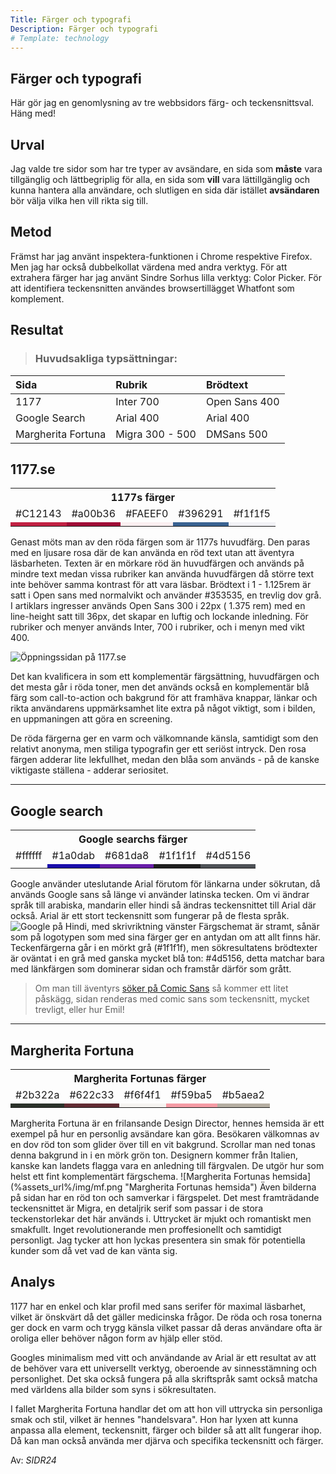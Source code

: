 ```yaml
---
Title: Färger och typografi
Description: Färger och typografi
# Template: technology
---
```


## Färger och typografi

Här gör jag en genomlysning av tre webbsidors färg- och teckensnittsval.
Häng med!

Urval
-----------------------
Jag valde tre sidor som har tre typer av avsändare, en sida som __måste__ vara tillgänglig och lättbegriplig för alla, 
en sida som __vill__ vara lättillgänglig och kunna hantera alla användare, och slutligen en sida där istället __avsändaren__ 
bör välja vilka hen vill rikta sig till. 

Metod
-----------------------

Främst har jag använt inspektera-funktionen i Chrome respektive Firefox. Men jag har också dubbelkollat värdena med andra verktyg. För att extrahera färger har jag använt Sindre Sorhus lilla verktyg: Color Picker. För att identifiera teckensnitten användes browsertillägget Whatfont som komplement.

Resultat
-----------------------

>### Huvudsakliga typsättningar:
| Sida                  |Rubrik                |Brödtext        |
|:----------------------|:---------------------|:---------------|
|1177                   |Inter 700             |Open Sans 400   |
|Google Search          |Arial 400             |Arial 400       |
|Margherita Fortuna     |Migra 300 - 500       |DMSans 500      |

## 1177.se

<table class="colors">
    <tr>
        <th colspan="5">1177s färger</th>
    </tr>
    <tr>
        <td>#C12143</td>
        <td>#a00b36</td>
        <td>#FAEEF0</td>
        <td>#396291</td>
        <td>#f1f1f5</td>
    </tr>
    <tr>
        <td style="background-color: #C12143;"></td>
        <td style="background-color: #a00b36;"></td>
        <td style="background-color: #FAEEF0;"></td>
        <td style="background-color: #396291;"></td>
        <td style="background-color: #f1f1f5;"></td>
    </tr>
</table>


Genast möts man av den röda färgen som är 1177s huvudfärg. Den paras med en ljusare rosa där de kan använda en röd text utan att äventyra läsbarheten. Texten är en mörkare röd än huvudfärgen och används på mindre text medan vissa rubriker kan använda huvudfärgen då större text inte behöver samma kontrast för att vara läsbar. Brödtext i 1 - 1.125rem är satt i Open sans med normalvikt och använder #353535, en trevlig dov grå. I artiklars ingresser används Open Sans 300 i 22px ( 1.375 rem) med en line-height satt till 36px, det skapar en luftig och lockande inledning. För rubriker och menyer används Inter, 700 i rubriker, och i menyn med vikt 400.

![Öppningssidan på 1177.se](%assets_url%/img/1177.png "Öppningssidan på 1177")

Det kan kvalificera in som ett komplementär färgsättning, huvudfärgen och det mesta går i röda toner, men det används också en komplementär blå färg som call-to-action och bakgrund för att framhäva knappar, länkar och rikta användarens uppmärksamhet lite extra på något viktigt, som i bilden, en uppmaningen att göra en screening.

De röda färgerna ger en varm och välkomnande känsla, samtidigt som den relativt anonyma, men stiliga typografin ger ett seriöst intryck. Den rosa färgen adderar lite lekfullhet, medan den blåa som används - på de kanske viktigaste ställena - adderar seriositet.

---

## Google search

<table class="colors">
    <tr>
        <th colspan="5">Google searchs färger</th>
    </tr>
    <tr>
        <td>#ffffff</td>
        <td>#1a0dab</td>
        <td>#681da8</td>
        <td>#1f1f1f</td>
        <td>#4d5156</td>
    </tr>
    <tr>
        <td style="background-color: #ffffff;"></td>
        <td style="background-color: #1a0dab;"></td>
        <td style="background-color: #681da8;"></td>
        <td style="background-color: #1f1f1f;"></td>
        <td style="background-color: #4d5156;"></td>
    </tr>
</table>

Google använder uteslutande Arial förutom för länkarna under sökrutan, då används Google sans så länge vi använder latinska tecken. Om vi ändrar språk till arabiska, mandarin eller hindi så ändras teckensnittet till Arial där också. Arial är ett stort teckensnitt som fungerar på de flesta språk.
![Google på Hindi, med skrivriktning vänster](%assets_url%/img/google.png "Google på Hindi")
Färgschemat är stramt, sånär som på logotypen som med sina färger ger en antydan om att allt finns här.
Teckenfärgerna går i en mörkt grå (#1f1f1f), men sökresultatens brödtexter är oväntat i en grå med ganska mycket blå ton: #4d5156, detta matchar bara med länkfärgen som dominerar sidan och framstår därför som grått.
>Om man till äventyrs [söker på Comic Sans](https://www.google.com/search?q=comic+sans) så kommer ett litet påskägg, sidan renderas med comic sans som teckensnitt, mycket trevligt, eller hur Emil!

---

## Margherita Fortuna

<table class="colors">
    <tr>
        <th colspan="5">Margherita Fortunas färger</th>
    </tr>
    <tr>
        <td>#2b322a</td>
        <td>#622c33</td>
        <td>#f6f4f1</td>
        <td>#f59ba5 </td>
        <td>#b5aea2</td>
    </tr>
    <tr>
        <td style="background-color: #2b322a;"></td>
        <td style="background-color: #622c33;"></td>
        <td style="background-color: #f6f4f1;"></td>
        <td style="background-color: #f59ba5;"></td>
        <td style="background-color: #b5aea2;"></td>
    </tr>
</table>
Margherita Fortuna är en frilansande Design Director, hennes hemsida är ett exempel på hur en personlig avsändare kan göra.
Besökaren välkomnas av en dov röd ton som glider över till en vit bakgrund. Scrollar man ned tonas denna bakgrund in i en mörk grön ton. Designern kommer från Italien, kanske kan landets flagga vara en anledning till färgvalen. De utgör hur som helst ett fint komplementärt färgschema.
![Margherita Fortunas hemsida](%assets_url%/img/mf.png "Margherita Fortunas hemsida")
Även bilderna på sidan har en röd ton och samverkar i färgspelet. Det mest framträdande teckensnittet är Migra, en detaljrik serif som passar i de stora teckenstorlekar det här används i.
Uttrycket är mjukt och romantiskt men smakfullt. Inget revolutionerande men proffesionellt och samtidigt personligt. Jag tycker att hon lyckas presentera sin smak för potentiella kunder som då vet vad de kan vänta sig.

Analys
-----------------------

1177 har en enkel och klar profil med sans serifer för maximal läsbarhet, vilket är önskvärt då det gäller medicinska frågor. De röda och rosa tonerna ger dock en varm och trygg känsla vilket passar då deras användare ofta är oroliga eller behöver någon form av hjälp eller stöd.

Googles minimalism med vitt och användande av Arial är ett resultat av att de behöver vara ett universellt verktyg, oberoende av sinnesstämning och personlighet. Det ska också fungera på alla skriftspråk samt också matcha med världens alla bilder som syns i sökresultaten.

I fallet Margherita Fortuna handlar det om att hon vill uttrycka sin personliga smak och stil, vilket är hennes "handelsvara". Hon har lyxen att kunna anpassa alla element, teckensnitt, färger och bilder så att allt fungerar ihop. Då kan man också använda mer djärva och specifika teckensnitt och färger.

Av: _SIDR24_
